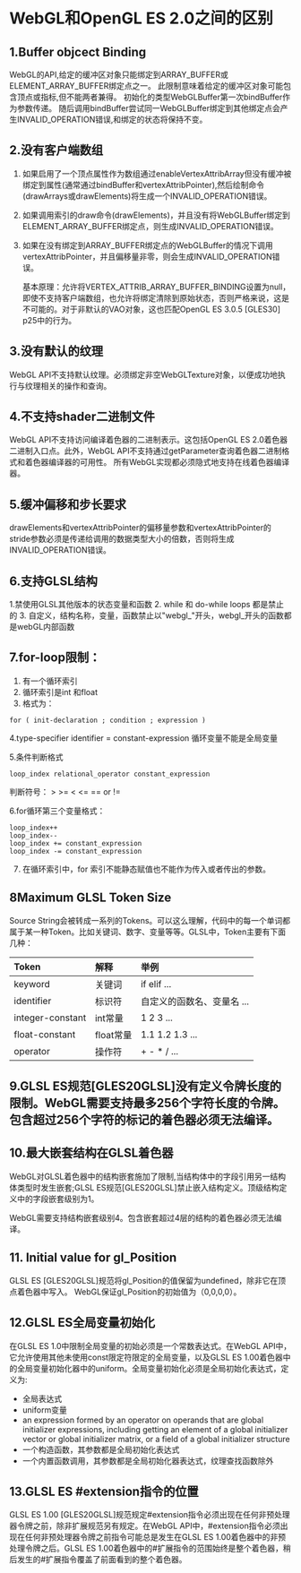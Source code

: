 # WebGL和OpenGL ES 2.0之间的区别
## 1.Buffer objcect Binding
WebGL的API,给定的缓冲区对象只能绑定到ARRAY_BUFFER或ELEMENT_ARRAY_BUFFER绑定点之一。
此限制意味着给定的缓冲区对象可能包含顶点或指标,但不能两者兼得。
初始化的类型WebGLBuffer第一次bindBuffer作为参数传递。
随后调用bindBuffer尝试同一WebGLBuffer绑定到其他绑定点会产生INVALID_OPERATION错误,和绑定的状态将保持不变。 
## 2.没有客户端数组
1. 如果启用了一个顶点属性作为数组通过enableVertexAttribArray但没有缓冲被绑定到属性(通常通过bindBuffer和vertexAttribPointer),然后绘制命令(drawArrays或drawElements)将生成一个INVALID_OPERATION错误。
2.  如果调用索引的draw命令(drawElements)，并且没有将WebGLBuffer绑定到ELEMENT_ARRAY_BUFFER绑定点，则生成INVALID_OPERATION错误。
3. 如果在没有绑定到ARRAY_BUFFER绑定点的WebGLBuffer的情况下调用vertexAttribPointer，并且偏移量非零，则会生成INVALID_OPERATION错误。

   
     基本原理：允许将VERTEX_ATTRIB_ARRAY_BUFFER_BINDING设置为null，即使不支持客户端数组，也允许将绑定清除到原始状态，否则严格来说，这是不可能的。对于非默认的VAO对象，这也匹配OpenGL ES 3.0.5 [GLES30] p25中的行为。
     
## 3.没有默认的纹理
WebGL API不支持默认纹理。必须绑定非空WebGLTexture对象，以便成功地执行与纹理相关的操作和查询。

## 4.不支持shader二进制文件
WebGL API不支持访问编译着色器的二进制表示。这包括OpenGL ES 2.0着色器二进制入口点。此外，WebGL API不支持通过getParameter查询着色器二进制格式和着色器编译器的可用性。
所有WebGL实现都必须隐式地支持在线着色器编译器。

## 5.缓冲偏移和步长要求
drawElements和vertexAttribPointer的偏移量参数和vertexAttribPointer的stride参数必须是传递给调用的数据类型大小的倍数，否则将生成INVALID_OPERATION错误。


## 6.支持GLSL结构
1.禁使用GLSL其他版本的状态变量和函数
2. while 和 do-while loops 都是禁止的
3. 自定义，结构名称，变量，函数禁止以"webgl_"开头，webgl_开头的函数都是webGL内部函数
## 7.for-loop限制：
1. 有一个循环索引
2. 循环索引是int 和float
3. 格式为：
   
```
for ( init-declaration ; condition ; expression ) 
```
4.type-specifier identifier = constant-expression
循环变量不能是全局变量

5.条件判断格式
```
loop_index relational_operator constant_expression
```
判断符号： > >= < <= == or !=

6.for循环第三个变量格式：
```
loop_index++
loop_index--
loop_index += constant_expression
loop_index -= constant_expression
```
7. 在循环索引中，for 索引不能静态赋值也不能作为传入或者传出的参数。




## 8Maximum GLSL Token Size
Source String会被转成一系列的Tokens。可以这么理解，代码中的每一个单词都属于某一种Token。比如关键词、数字、变量等等。GLSL中，Token主要有下面几种：

| Token            | 解释      | 举例                       |
| :--------------- | :-------- | :------------------------- |
| keyword          | 关键词    | if elif ...                |
| identifier       | 标识符    | 自定义的函数名、变量名 ... |
| integer-constant | int常量   | 1 2 3 ...                  |
| float-constant   | float常量 | 1.1 1.2 1.3 ...            |
| operator         | 操作符    | + - * / ...                |

##  9.GLSL ES规范[GLES20GLSL]没有定义令牌长度的限制。WebGL需要支持最多256个字符长度的令牌。包含超过256个字符的标记的着色器必须无法编译。

## 10.最大嵌套结构在GLSL着色器
WebGL对GLSL着色器中的结构嵌套施加了限制,当结构体中的字段引用另一结构体类型时发生嵌套;GLSL ES规范[GLES20GLSL]禁止嵌入结构定义。顶级结构定义中的字段嵌套级别为1。

WebGL需要支持结构嵌套级别4。包含嵌套超过4层的结构的着色器必须无法编译。


## 11. Initial value for gl_Position
GLSL ES [GLES20GLSL]规范将gl_Position的值保留为undefined，除非它在顶点着色器中写入。 WebGL保证gl_Position的初始值为（0,0,0,0）。

## 12.GLSL ES全局变量初始化
在GLSL ES 1.0中限制全局变量的初始必须是一个常数表达式。在WebGL API中，它允许使用其他未使用const限定符限定的全局变量，以及GLSL ES 1.00着色器中的全局变量初始化器中的uniform。全局变量初始化必须是全局初始化表达式，定义为:
- 全局表达式
- uniform变量
- an expression formed by an operator on operands that are global initializer expressions, including getting an element of a global initializer vector or global initializer matrix, or a field of a global initializer structure
- 一个构造函数，其参数都是全局初始化表达式
- 一个内置函数调用，其参数都是全局初始化器表达式，纹理查找函数除外
## 13.GLSL ES #extension指令的位置

GLSL ES 1.00 [GLES20GLSL]规范规定#extension指令必须出现在任何非预处理器令牌之前，除非扩展规范另有规定。在WebGL API中，#extension指令必须出现在任何非预处理器令牌之前指令可能总是发生在GLSL ES 1.00着色器中的非预处理令牌之后。GLSL ES 1.00着色器中的#扩展指令的范围始终是整个着色器，稍后发生的#扩展指令覆盖了前面看到的整个着色器。

